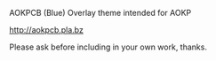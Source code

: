 AOKPCB (Blue) Overlay theme intended for AOKP

http://aokpcb.pla.bz

Please ask before including in your own work, thanks.
